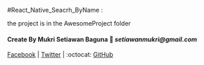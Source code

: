 #React_Native_Seacrh_ByName :

the project is in the AwesomeProject folder

#### Create By Mukri Setiawan Baguna :love_letter: _setiawanmukri@gmail.com_

[Facebook](https://www.facebook.com/wansetiawan19) | 
[Twitter](https://twitter.com/Mr_wansetiawan) |
:octocat: [GitHub](https://github.com/setiawan19)